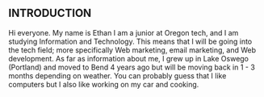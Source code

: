 ## INTRODUCTION

Hi everyone. My name is Ethan I am a junior at Oregon tech, and I am studying Information and Technology. This means that I will be going into the tech field; more specifically Web marketing, email marketing, and Web development. As far as information about me, I grew up in Lake Oswego (Portland) and moved to Bend 4 years ago but will be moving back in 1 - 3 months depending on weather. You can probably guess that I like computers but I also like working on my car and cooking.
